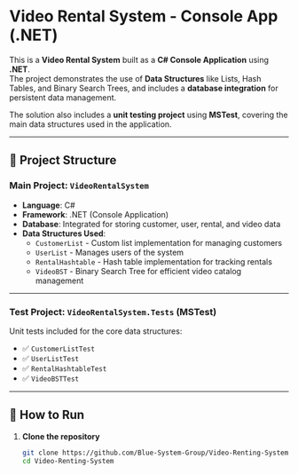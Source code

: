 # Video Rental System - Console App (.NET)

This is a **Video Rental System** built as a **C# Console Application** using **.NET**.  
The project demonstrates the use of **Data Structures** like Lists, Hash Tables, and Binary Search Trees, and includes a **database integration** for persistent data management.

The solution also includes a **unit testing project** using **MSTest**, covering the main data structures used in the application.

---

## 🧩 Project Structure

### Main Project: `VideoRentalSystem`

- **Language**: C#
- **Framework**: .NET (Console Application)
- **Database**: Integrated for storing customer, user, rental, and video data
- **Data Structures Used**:
  - `CustomerList` - Custom list implementation for managing customers
  - `UserList` - Manages users of the system
  - `RentalHashtable` - Hash table implementation for tracking rentals
  - `VideoBST` - Binary Search Tree for efficient video catalog management

---

### Test Project: `VideoRentalSystem.Tests` (MSTest)

Unit tests included for the core data structures:

- ✅ `CustomerListTest`
- ✅ `UserListTest`
- ✅ `RentalHashtableTest`
- ✅ `VideoBSTTest`

---

## 🚀 How to Run

1. **Clone the repository**

   ```bash
   git clone https://github.com/Blue-System-Group/Video-Renting-System.git
   cd Video-Renting-System
